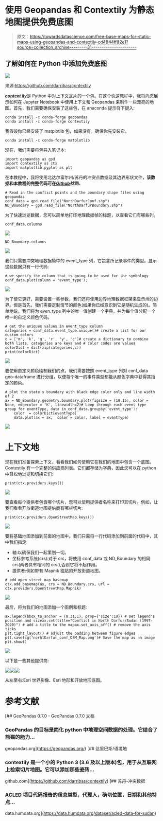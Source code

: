 # 使用 Geopandas 和 Contextily 为静态地图提供免费底图

> 原文：<https://towardsdatascience.com/free-base-maps-for-static-maps-using-geopandas-and-contextily-cd4844ff82e1?source=collection_archive---------31----------------------->

## 了解如何在 Python 中添加免费底图

![](img/d62779e0bb1bf04b0d84da271058c9f7.png)

来源:https://github.com/darribas/contextily

[***context ily***](https://github.com/darribas/contextily)是 Python 中对上下文瓦片的一个包。在这个快速教程中，我将向您展示如何在 Jupyter Notebook 中使用上下文和 Geopandas 来制作一些漂亮的地图。首先，我们需要确保安装了这些包，在 anaconda 提示符下键入:

```
conda install -c conda-forge geopandas
conda install -c conda-forge contextily
```

我假设你已经安装了 matplotlib 包，如果没有，确保你先安装它。

```
conda install -c conda-forge matplotlib
```

现在，我们需要将包导入笔记本:

```
import geopandas as gpd
import contextily as ctx
import matplotlib.pyplot as plt
```

在本教程中，我将使用北达尔富尔州/苏丹的冲突点数据及其边界形状文件，**该数据和本教程的完整代码可在**[***Github***](https://github.com/wathela/Contextily-Basemaps)***找到。***

```
# Read in the conflict points and the boundary shape files using geopandas
conf_data = gpd.read_file("NorthDarfurConf.shp")
ND_Boundary = gpd.read_file("NorthDarfurBoundary.shp")
```

为了快速浏览数据，您可以简单地打印地理数据帧的标题，以查看它们有哪些列。

```
conf_data.columns
```

![](img/198a020bd3c6bc51956326a20660298b.png)

```
ND_Boundary.columns
```

![](img/70c8807f97f1ec45f52b0ccc66671c60.png)

我们只需要冲突地理数据帧中的 event_type 列，它包含所记录事件的类型。显示这些数据只有一行代码:

```
# we specify the column that is going to be used for the symbology
conf_data.plot(column = 'event_type');
```

![](img/5c08bde594e7ba4be6557a29d2aca1f4.png)

为了使它更好，需要设置一些参数，我们还将使用边界地理数据框架来显示州的边界。但是首先，我们需要定制情节的颜色(如果你已经意识到它是随机生成的)。简单地说，我们将为 even_type 列中的唯一值创建一个字典，并为每个值分配一个唯一的自定义颜色代码。

```
# get the uniques values in event_type column
categories = conf_data.event_type.unique()# create a list for our custom colors
c = ['m', 'k', 'g', 'r', 'y', 'c']# create a dictionary to combine both lists, categories are keys and # color codes are values
colorDict = dict(zip(categories,c))
print(colorDict)
```

![](img/e6a0c01c702c97150f3deb2b792e1734.png)

要使用自定义颜色绘制我们的点，我们需要按照 event_type 列对 conf_data geo-dataframe 进行分组，以便每个唯一的事件类型都能从颜色字典中获得其指定的颜色。

```
# plot the state's boundary with black edge color only and line width of 2
ax = ND_Boundary.geometry.boundary.plot(figsize = (10,15), color = None, edgecolor = 'K', linewidth=2)# Loop through each event type group for eventType, data in conf_data.groupby('event_type'):
    color  = colorDict[eventType]
    data.plot(ax = ax,  color = color, label = eventType)
```

![](img/4d91f3273d814575e3196c1bffe21f81.png)

# 上下文地

现在我们准备探索上下文，看看我们如何使用它在我们的地图中包含一个底图。Contextily 有一个完整的供应商列表。它们都存储为字典，因此您可以在 python 中轻松地浏览和切换它们:

```
print(ctx.providers.keys())
```

![](img/77007aa0c1fdc3af363df47aa03c51d6.png)

要查看每个提供者包含哪个切片，您可以使用提供者名称来打印其切片。例如，让我们看看开放街道地图提供商有哪些切片:

```
print(ctx.providers.OpenStreetMap.keys())
```

![](img/af41a46dcd6a988c034b399fd675e8ea.png)

要将基础地图添加到前面的地图中，我们只需将一行代码添加到前面的代码中，其中我们指定:

*   轴:以确保我们一起策划一切。
*   坐标参考系统(crs):对于 crs，将使用 conf_data 或 ND_Boundary 的相同 crs(两者具有相同的 crs ),否则它将不起作用。
*   提供者:例如带有 Mapnik 磁贴的开放街道地图。

```
# add open street map basemap
ctx.add_basemap(ax, crs = ND_Boundary.crs, url = ctx.providers.OpenStreetMap.Mapnik)
```

![](img/670c3cdd7cfa61bbc667df54ffdd6114.png)

最后，将为我们的地图添加一个图例和标题:

```
ax.legend(bbox_to_anchor = (0.31,1), prop={'size':10}) # set legend's position and sizeax.set(title="Conflict in North Darfur/Sudan (1997-2020)") # add a title to the mapax.set_axis_off() # remove the axis ticks 
plt.tight_layout() # adjust the padding between figure edges
plt.savefig('norhtDarfur_conf_OSM_Map.png')# Save the map as an image
plt.show()
```

![](img/7da0d68bd8964efc31ee41301c4e68dc.png)

以下是一些其他提供商:

![](img/138f3485ba2af970c2f1b88e233753a7.png)![](img/e6213a1423d1aa5407a1f7676a23c5af.png)![](img/d675aaf9468750897aeae98c8f8a9712.png)

从左至右:Esri 世界影像、Esri 地形和开放地形底图。

# **参考文献**

 [## GeoPandas 0.7.0 - GeoPandas 0.7.0 文档

### GeoPandas 的目标是简化 python 中地理空间数据的处理。它结合了熊猫的能力…

geopandas.org](https://geopandas.org/) [](https://github.com/darribas/contextily) [## 达里巴斯/语境地

### contextily 是一个小的 Python 3 (3.6 及以上版本)包，用于从互联网上检索切片地图。它可以添加那些瓷砖…

github.com](https://github.com/darribas/contextily) [](https://data.humdata.org/dataset/acled-data-for-sudan) [## 苏丹-冲突数据

### ACLED 项目代码报告的信息类型，代理人，确切位置，日期和其他特点…

data.humdata.org](https://data.humdata.org/dataset/acled-data-for-sudan)